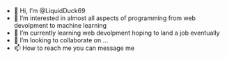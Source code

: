 - 👋 Hi, I’m @LiquidDuck69
- 👀 I’m interested in almost all aspects of programming from web devolpment to machine learning
- 🌱 I’m currently learning web devolpment hoping to land a job eventually
- 💞️ I’m looking to collaborate on ...
- 📫 How to reach me you can message me 

<!---
LiquidDuck69/LiquidDuck69 is a ✨ special ✨ repository because its `README.md` (this file) appears on your GitHub profile.
You can click the Preview link to take a look at your changes.
--->
